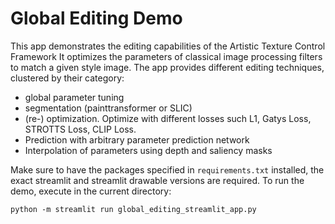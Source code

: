 # Global Editing Demo

This app demonstrates the editing capabilities of the Artistic Texture Control Framework
It optimizes the parameters of classical image processing filters to match a given style image.
The app provides different editing techniques, clustered by their category:
- global parameter tuning
- segmentation (painttransformer or SLIC)
- (re-) optimization. Optimize with different losses such L1, Gatys Loss, STROTTS Loss, CLIP Loss. 
- Prediction with arbitrary parameter prediction network
- Interpolation of parameters using depth and saliency masks


Make sure to have the packages specified in `requirements.txt` installed, the exact streamlit and streamlit drawable versions are required.
To run the demo, execute in the current directory:

`python -m streamlit run global_editing_streamlit_app.py`